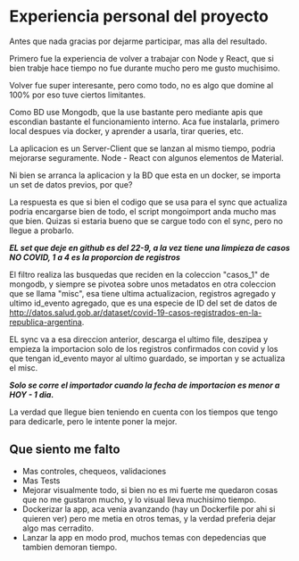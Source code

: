 # Experiencia personal del proyecto
Antes que nada gracias por dejarme participar, mas alla del resultado.

Primero fue la experiencia de volver a trabajar con Node y React, que si bien trabje hace tiempo no fue durante mucho pero me gusto muchisimo.

Volver fue super interesante, pero como todo, no es algo que domine al 100% por eso tuve ciertos limitantes.

Como BD use Mongodb, que la use bastante pero mediante apis que escondian bastante el funcionamiento interno.
Aca fue instalarla, primero local despues via docker, y aprender a usarla, tirar queries, etc.

La aplicacion es un Server-Client que se lanzan al mismo tiempo, podria mejorarse seguramente. Node - React con algunos elementos de Material.

Ni bien se arranca la aplicacion y la BD que esta en un docker, se importa un set de datos previos, por que?

La respuesta es que si bien el codigo que se usa para el sync que actualiza podria encargarse bien de todo, el script mongoimport anda mucho mas que bien.
Quizas si estaria bueno que se cargue todo con el sync, pero no llegue a probarlo.

***EL set que deje en github es del 22-9, a la vez tiene una limpieza de casos NO COVID, 1 a 4 es la proporcion de registros***

El filtro realiza las busquedas que reciden en la coleccion "casos_1" de mongodb, y siempre se pivotea sobre unos metadatos en otra coleccion que se llama "misc", esa tiene ultima actualizacion, registros agregado y ultimo id_evento agregado, que es una especie de ID del set de datos de
http://datos.salud.gob.ar/dataset/covid-19-casos-registrados-en-la-republica-argentina.

EL sync va a esa direccion anterior, descarga el ultimo file, deszipea y empieza la importacion solo de los registros confirmados con covid y los que tengan 
id_evento mayor al ultimo guardado, se importan y se actualiza el misc.

***Solo se corre el importador cuando la fecha de importacion es menor a HOY - 1 dia.***

La verdad que llegue bien teniendo en cuenta con los tiempos que tengo para dedicarle, pero le intente poner la mejor.

## Que siento me falto

* Mas controles, chequeos, validaciones
* Mas Tests
* Mejorar visualmente todo, si bien no es mi fuerte me quedaron cosas que no me gustaron mucho, y lo visual lleva muchisimo tiempo.
* Dockerizar la app, aca venia avanzando (hay un Dockerfile por ahi si quieren ver) pero me metia en otros temas, y la verdad preferia dejar algo mas cerradito.
* Lanzar la app en modo prod, muchos temas con depedencias que tambien demoran tiempo.


